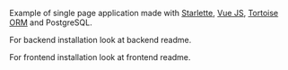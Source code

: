 Example of single page application made with [Starlette](https://www.starlette.io/), [Vue JS](https://vuejs.org/), [Tortoise ORM](https://tortoise-orm.readthedocs.io/en/latest/) and PostgreSQL.

For backend installation look at backend readme.

For frontend installation look at frontend readme.
